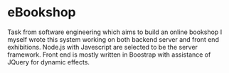 # eBookshop
Task from software engineering which aims to build an online bookshop
I myself wrote this system working on both backend server and front end exhibitions. Node.js with Javescript are selected to be the server framework. Front end is mostly written in Boostrap with assistance of JQuery for dynamic effects.

